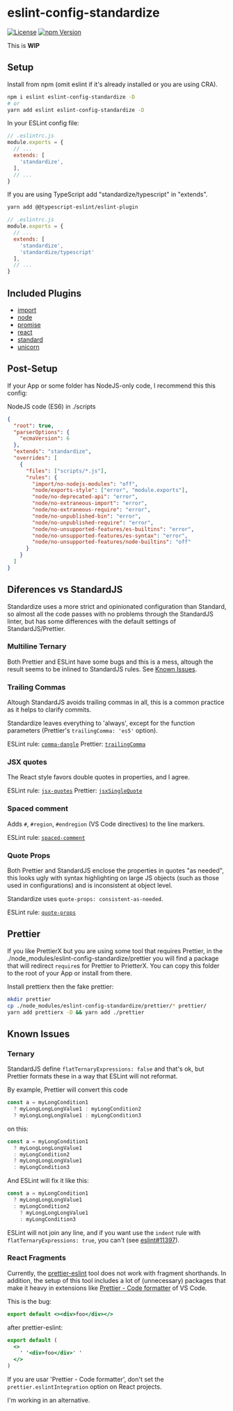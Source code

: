 # eslint-config-standardize

[![License][license-badge]][license-url]
[![npm Version][npm-badge]][npm-url]

This is **WIP**

## Setup

Install from npm (omit eslint if it's already installed or you are using CRA).

```sh
npm i eslint eslint-config-standardize -D
# or
yarn add eslint eslint-config-standardize -D
```

In your ESLint config file:

```js
// .eslintrc.js
module.exports = {
  // ...
  extends: [
    'standardize',
  ],
  // ...
}
```

If you are using TypeScript add "standardize/typescript" in "extends".

```bash
yarn add @@typescript-eslint/eslint-plugin
```

```js
// .eslintrc.js
module.exports = {
  // ...
  extends: [
    'standardize',
    'standardize/typescript'
  ],
  // ...
}
```

## Included Plugins

- [import](https://www.npmjs.com/package/eslint-plugin-import)
- [node](https://www.npmjs.com/package/eslint-plugin-node)
- [promise](https://www.npmjs.com/package/eslint-plugin-promise)
- [react](https://www.npmjs.com/package/eslint-plugin-react)
- [standard](https://www.npmjs.com/package/eslint-plugin-standard)
- [unicorn](https://www.npmjs.com/package/eslint-plugin-unicorn)

## Post-Setup

If your App or some folder has NodeJS-only code, I recommend this this config:

NodeJS code (ES6) in ./scripts

```json
{
  "root": true,
  "parserOptions": {
    "ecmaVersion": 6
  },
  "extends": "standardize",
  "overrides": [
    {
      "files": ["scripts/*.js"],
      "rules": {
        "import/no-nodejs-modules": "off",
        "node/exports-style": ["error", "module.exports"],
        "node/no-deprecated-api": "error",
        "node/no-extraneous-import": "error",
        "node/no-extraneous-require": "error",
        "node/no-unpublished-bin": "error",
        "node/no-unpublished-require": "error",
        "node/no-unsupported-features/es-builtins": "error",
        "node/no-unsupported-features/es-syntax": "error",
        "node/no-unsupported-features/node-builtins": "off"
      }
    }
  ]
}
```

## Diferences vs StandardJS

Standardize uses a more strict and opinionated configuration than Standard, so almost all the code passes with no problems through the StandardJS linter, but has some differences with the default settings of StandardJS/Prettier.

### Multiline Ternary

Both Prettier and ESLint have some bugs and this is a mess, altough the result seems to be inlined to StandardJS rules. See [Known Issues](#known-issues).

### Trailing Commas

Altough StandardJS avoids trailing commas in all, this is a common practice as it helps to clarify commits.

Standardize leaves everything to 'always', except for the function parameters (Prettier's `trailingComma: 'es5'` option).

ESLint rule: [`comma-dangle`](https://eslint.org/docs/rules/comma-dangle)
Prettier: [`trailingComma`](https://prettier.io/docs/en/options.html#trailing-commas)

### JSX quotes

The React style favors double quotes in properties, and I agree.

ESLint rule: [`jsx-quotes`](https://eslint.org/docs/rules/jsx-quotes)
Prettier: [`jsxSingleQuote`](https://prettier.io/docs/en/options.html#jsx-quotes)

### Spaced comment

Adds `#`, `#region`, `#endregion` (VS Code directives) to the line markers.

ESLint rule: [`spaced-comment`](https://eslint.org/docs/rules/spaced-comment)

### Quote Props

Both Prettier and StandardJS enclose the properties in quotes "as needed", this looks ugly with syntax highlighting on large JS objects (such as those used in configurations) and is inconsistent at object level.

Standardize uses `quote-props: consistent-as-needed`.

ESLint rule: [`quote-props`](https://eslint.org/docs/rules/quote-props)

## Prettier

If you like PrettierX but you are using some tool that requires Prettier, in the ./node_modules/eslint-config-standardize/prettier you will find a package that will redirect `require`s for Prettier to PrietterX. You can copy this folder to the root of your App or install from there.

Install prettierx then the fake prettier:

```sh
mkdir prettier
cp ./node_modules/eslint-config-standardize/prettier/* prettier/
yarn add prettierx -D && yarn add ./prettier
```

## Known Issues

### Ternary

StandardJS define `flatTernaryExpressions: false` and that's ok, but Prettier formats these in a way that ESLint will not reformat.

By example, Prettier will convert this code

```js
const a = myLongCondition1
  ? myLongLongLongValue1 : myLongCondition2
  ? myLongLongLongValue1 : myLongCondition3
```

on this:

```js
const a = myLongCondition1
  ? myLongLongLongValue1
  : myLongCondition2
  ? myLongLongLongValue1
  : myLongCondition3
```

And ESLint will fix it like this:

```js
const a = myLongCondition1
  ? myLongLongLongValue1
  : myLongCondition2
    ? myLongLongLongValue1
    : myLongCondition3
```

ESLint will not join any line, and if you want use the `indent` rule with `flatTernaryExpressions: true`, you can't (see [eslint#11397](https://github.com/eslint/eslint/issues/11397)).

### React Fragments

Currently, the [prettier-eslint](https://www.npmjs.com/package/prettier-eslint) tool does not work with fragment shorthands. In addition, the setup of this tool includes a lot of (unnecessary) packages that make it heavy in extensions like [Prettier - Code formatter](https://marketplace.visualstudio.com/items?itemName=esbenp.prettier-vscode) of VS Code.

This is the bug:

```jsx
export default <><div>foo</div></>
```

after prettier-eslint:

```jsx
export default (
  <>
    ' '<div>foo</div>' '
  </>
)
```

If you are usar 'Prettier - Code formatter', don't set the `prettier.eslintIntegration` option on React projects.

I'm working in an alternative.

[license-badge]:  https://img.shields.io/badge/license-MIT-blue.svg?style=flat
[license-url]:    https://github.com/aMarCruz/eslint-config-standardize/blob/master/LICENSE
[npm-badge]:      https://img.shields.io/npm/v/eslint-config-standardize.svg
[npm-url]:        https://www.npmjs.com/package/eslint-config-standardize
